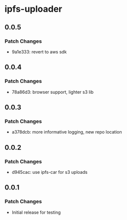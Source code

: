 # ipfs-uploader

## 0.0.5

### Patch Changes

- 9a1e333: revert to aws sdk

## 0.0.4

### Patch Changes

- 78a86d3: browser support, lighter s3 lib

## 0.0.3

### Patch Changes

- a378dcb: more informative logging, new repo location

## 0.0.2

### Patch Changes

- d945cac: use ipfs-car for s3 uploads

## 0.0.1

### Patch Changes

- Initial release for testing

